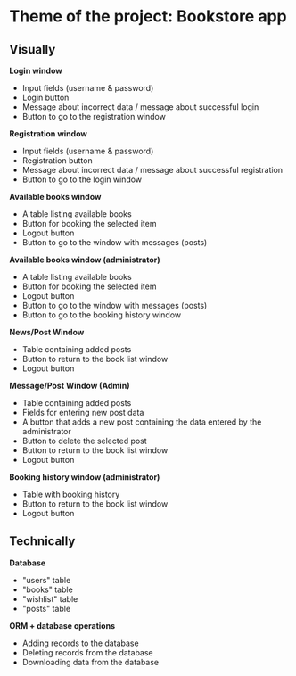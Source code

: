 # Theme of the project: Bookstore app
## Visually
**Login window**
- Input fields (username & password)
- Login button
- Message about incorrect data / message about successful login
- Button to go to the registration window

**Registration window**
- Input fields (username & password)
- Registration button
- Message about incorrect data / message about successful registration
- Button to go to the login window

**Available books window**
- A table listing available books
- Button for booking the selected item
- Logout button
- Button to go to the window with messages (posts)

**Available books window (administrator)**
- A table listing available books
- Button for booking the selected item
- Logout button
- Button to go to the window with messages (posts)
- Button to go to the booking history window

**News/Post Window**
- Table containing added posts
- Button to return to the book list window
- Logout button

**Message/Post Window (Admin)**
- Table containing added posts
- Fields for entering new post data
- A button that adds a new post containing the data entered by the administrator
- Button to delete the selected post
- Button to return to the book list window
- Logout button

**Booking history window (administrator)**
- Table with booking history
- Button to return to the book list window
- Logout button


## Technically
**Database**
- "users" table
- "books" table
- "wishlist" table
- "posts" table

**ORM + database operations**
- Adding records to the database
- Deleting records from the database
- Downloading data from the database
